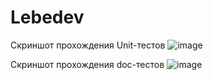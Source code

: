 # Lebedev
Скриншот прохождения Unit-тестов
![image](https://user-images.githubusercontent.com/105739082/208314334-a07bb490-8c13-446f-ad2f-fd8d127f70fa.png)

Скриншот прохождения doc-тестов
![image](https://user-images.githubusercontent.com/105739082/208315094-2dade12a-f5d6-4c0a-b849-e0fff56b9ff9.png)
